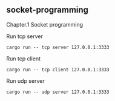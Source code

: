 ## socket-programming

Chapter.1 Socket programming

Run tcp server

```
cargo run -- tcp server 127.0.0.1:3333
```

Run tcp client

```
cargo run -- tcp client 127.0.0.1:3333
```

Run udp server

```
cargo run -- udp server 127.0.0.1:3333
```